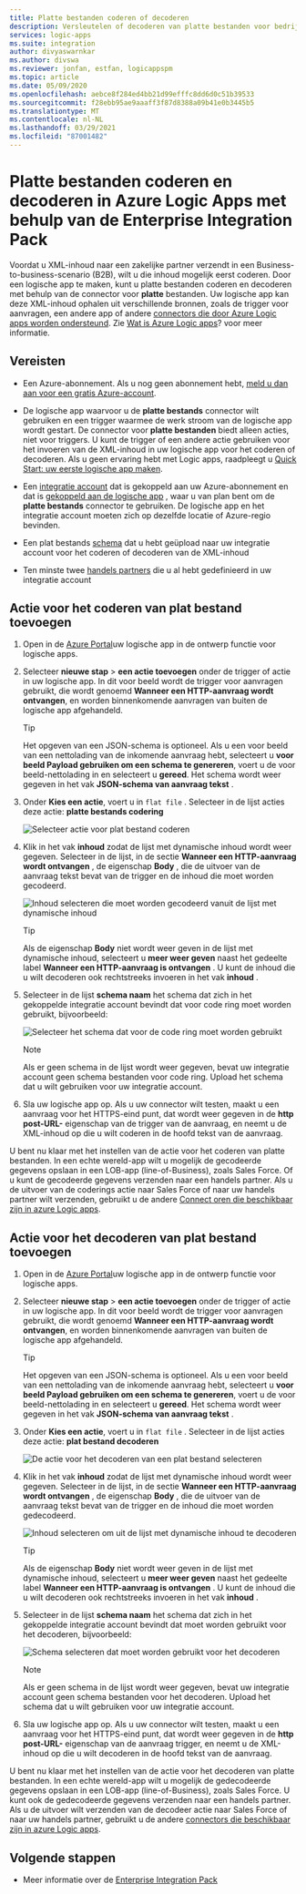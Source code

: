 ```yaml
---
title: Platte bestanden coderen of decoderen
description: Versleutelen of decoderen van platte bestanden voor bedrijfs integratie in Azure Logic Apps met behulp van de Enterprise Integration Pack
services: logic-apps
ms.suite: integration
author: divyaswarnkar
ms.author: divswa
ms.reviewer: jonfan, estfan, logicappspm
ms.topic: article
ms.date: 05/09/2020
ms.openlocfilehash: aebce8f284ed4bb21d99efffc8dd6d0c51b39533
ms.sourcegitcommit: f28ebb95ae9aaaff3f87d8388a09b41e0b3445b5
ms.translationtype: MT
ms.contentlocale: nl-NL
ms.lasthandoff: 03/29/2021
ms.locfileid: "87001482"
---
```

# <a name="encode-and-decode-flat-files-in-azure-logic-apps-by-using-the-enterprise-integration-pack"></a>Platte bestanden coderen en decoderen in Azure Logic Apps met behulp van de Enterprise Integration Pack

Voordat u XML-inhoud naar een zakelijke partner verzendt in een Business-to-business-scenario (B2B), wilt u die inhoud mogelijk eerst coderen. Door een logische app te maken, kunt u platte bestanden coderen en decoderen met behulp van de connector voor **platte** bestanden. Uw logische app kan deze XML-inhoud ophalen uit verschillende bronnen, zoals de trigger voor aanvragen, een andere app of andere [connectors die door Azure Logic apps worden ondersteund](../connectors/apis-list.md). Zie [Wat is Azure Logic apps](logic-apps-overview.md)? voor meer informatie.

## <a name="prerequisites"></a>Vereisten

* Een Azure-abonnement. Als u nog geen abonnement hebt, [meld u dan aan voor een gratis Azure-account](https://azure.microsoft.com/free/).

* De logische app waarvoor u de **platte bestands** connector wilt gebruiken en een trigger waarmee de werk stroom van de logische app wordt gestart. De connector voor **platte bestanden** biedt alleen acties, niet voor triggers. U kunt de trigger of een andere actie gebruiken voor het invoeren van de XML-inhoud in uw logische app voor het coderen of decoderen. Als u geen ervaring hebt met Logic apps, raadpleegt u [Quick Start: uw eerste logische app maken](../logic-apps/quickstart-create-first-logic-app-workflow.md).

* Een [integratie account](../logic-apps/logic-apps-enterprise-integration-create-integration-account.md) dat is gekoppeld aan uw Azure-abonnement en dat is [gekoppeld aan de logische app](./logic-apps-enterprise-integration-create-integration-account.md#link-account) , waar u van plan bent om de **platte bestands** connector te gebruiken. De logische app en het integratie account moeten zich op dezelfde locatie of Azure-regio bevinden.

* Een plat bestands [schema](logic-apps-enterprise-integration-schemas.md) dat u hebt geüpload naar uw integratie account voor het coderen of decoderen van de XML-inhoud

* Ten minste twee [handels partners](logic-apps-enterprise-integration-partners.md) die u al hebt gedefinieerd in uw integratie account

## <a name="add-flat-file-encode-action"></a>Actie voor het coderen van plat bestand toevoegen

1. Open in de [Azure Portal](https://portal.azure.com)uw logische app in de ontwerp functie voor logische apps.

1. Selecteer **nieuwe stap**  >  **een actie toevoegen** onder de trigger of actie in uw logische app. In dit voor beeld wordt de trigger voor aanvragen gebruikt, die wordt genoemd **Wanneer een HTTP-aanvraag wordt ontvangen**, en worden binnenkomende aanvragen van buiten de logische app afgehandeld.

   > [!TIP]
   > Het opgeven van een JSON-schema is optioneel. Als u een voor beeld van een nettolading van de inkomende aanvraag hebt, selecteert u **voor beeld Payload gebruiken om een schema te genereren**, voert u de voor beeld-nettolading in en selecteert u **gereed**. Het schema wordt weer gegeven in het vak **JSON-schema van aanvraag tekst** .

1. Onder **Kies een actie**, voert u in `flat file` . Selecteer in de lijst acties deze actie: **platte bestands codering**

   ![Selecteer actie voor plat bestand coderen](./media/logic-apps-enterprise-integration-flatfile/select-flat-file-encoding.png)

1. Klik in het vak **inhoud** zodat de lijst met dynamische inhoud wordt weer gegeven. Selecteer in de lijst, in de sectie **Wanneer een HTTP-aanvraag wordt ontvangen** , de eigenschap **Body** , die de uitvoer van de aanvraag tekst bevat van de trigger en de inhoud die moet worden gecodeerd.

   ![Inhoud selecteren die moet worden gecodeerd vanuit de lijst met dynamische inhoud](./media/logic-apps-enterprise-integration-flatfile/select-content-to-encode.png)

   > [!TIP]
   > Als de eigenschap **Body** niet wordt weer geven in de lijst met dynamische inhoud, selecteert u **meer weer geven** naast het gedeelte label **Wanneer een HTTP-aanvraag is ontvangen** .
   > U kunt de inhoud die u wilt decoderen ook rechtstreeks invoeren in het vak **inhoud** .

1. Selecteer in de lijst **schema naam** het schema dat zich in het gekoppelde integratie account bevindt dat voor code ring moet worden gebruikt, bijvoorbeeld:

   ![Selecteer het schema dat voor de code ring moet worden gebruikt](./media/logic-apps-enterprise-integration-flatfile/select-schema-for-encoding.png)

   > [!NOTE]
   > Als er geen schema in de lijst wordt weer gegeven, bevat uw integratie account geen schema bestanden voor code ring. Upload het schema dat u wilt gebruiken voor uw integratie account.

1. Sla uw logische app op. Als u uw connector wilt testen, maakt u een aanvraag voor het HTTPS-eind punt, dat wordt weer gegeven in de **http post-URL-** eigenschap van de trigger van de aanvraag, en neemt u de XML-inhoud op die u wilt coderen in de hoofd tekst van de aanvraag.

U bent nu klaar met het instellen van de actie voor het coderen van platte bestanden. In een echte wereld-app wilt u mogelijk de gecodeerde gegevens opslaan in een LOB-app (line-of-Business), zoals Sales Force. Of u kunt de gecodeerde gegevens verzenden naar een handels partner. Als u de uitvoer van de coderings actie naar Sales Force of naar uw handels partner wilt verzenden, gebruikt u de andere [Connect oren die beschikbaar zijn in azure Logic apps](../connectors/apis-list.md).

## <a name="add-flat-file-decode-action"></a>Actie voor het decoderen van plat bestand toevoegen

1. Open in de [Azure Portal](https://portal.azure.com)uw logische app in de ontwerp functie voor logische apps.

1. Selecteer **nieuwe stap**  >  **een actie toevoegen** onder de trigger of actie in uw logische app. In dit voor beeld wordt de trigger voor aanvragen gebruikt, die wordt genoemd **Wanneer een HTTP-aanvraag wordt ontvangen**, en worden binnenkomende aanvragen van buiten de logische app afgehandeld.

   > [!TIP]
   > Het opgeven van een JSON-schema is optioneel. Als u een voor beeld van een nettolading van de inkomende aanvraag hebt, selecteert u **voor beeld Payload gebruiken om een schema te genereren**, voert u de voor beeld-nettolading in en selecteert u **gereed**. Het schema wordt weer gegeven in het vak **JSON-schema van aanvraag tekst** .

1. Onder **Kies een actie**, voert u in `flat file` . Selecteer in de lijst acties deze actie: **plat bestand decoderen**

   ![De actie voor het decoderen van een plat bestand selecteren](./media/logic-apps-enterprise-integration-flatfile/select-flat-file-decoding.png)

1. Klik in het vak **inhoud** zodat de lijst met dynamische inhoud wordt weer gegeven. Selecteer in de lijst, in de sectie **Wanneer een HTTP-aanvraag wordt ontvangen** , de eigenschap **Body** , die de uitvoer van de aanvraag tekst bevat van de trigger en de inhoud die moet worden gedecodeerd.

   ![Inhoud selecteren om uit de lijst met dynamische inhoud te decoderen](./media/logic-apps-enterprise-integration-flatfile/select-content-to-decode.png)

   > [!TIP]
   > Als de eigenschap **Body** niet wordt weer geven in de lijst met dynamische inhoud, selecteert u **meer weer geven** naast het gedeelte label **Wanneer een HTTP-aanvraag is ontvangen** . U kunt de inhoud die u wilt decoderen ook rechtstreeks invoeren in het vak **inhoud** .

1. Selecteer in de lijst **schema naam** het schema dat zich in het gekoppelde integratie account bevindt dat moet worden gebruikt voor het decoderen, bijvoorbeeld:

   ![Schema selecteren dat moet worden gebruikt voor het decoderen](./media/logic-apps-enterprise-integration-flatfile/select-schema-for-decoding.png)

   > [!NOTE]
   > Als er geen schema in de lijst wordt weer gegeven, bevat uw integratie account geen schema bestanden voor het decoderen. Upload het schema dat u wilt gebruiken voor uw integratie account.

1. Sla uw logische app op. Als u uw connector wilt testen, maakt u een aanvraag voor het HTTPS-eind punt, dat wordt weer gegeven in de **http post-URL-** eigenschap van de aanvraag trigger, en neemt u de XML-inhoud op die u wilt decoderen in de hoofd tekst van de aanvraag.

U bent nu klaar met het instellen van de actie voor het decoderen van platte bestanden. In een echte wereld-app wilt u mogelijk de gedecodeerde gegevens opslaan in een LOB-app (line-of-Business), zoals Sales Force. U kunt ook de gedecodeerde gegevens verzenden naar een handels partner. Als u de uitvoer wilt verzenden van de decodeer actie naar Sales Force of naar uw handels partner, gebruikt u de andere [connectors die beschikbaar zijn in azure Logic apps](../connectors/apis-list.md).

## <a name="next-steps"></a>Volgende stappen

* Meer informatie over de [Enterprise Integration Pack](logic-apps-enterprise-integration-overview.md)
